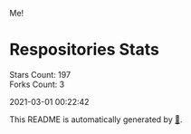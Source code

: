 Me!

# Respositories Stats
Stars Count: 197  
Forks Count: 3

2021-03-01 00:22:42  

This README is automatically generated by [🐰](https://github.com/rnitta/rnitta).
